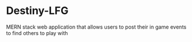 # Destiny-LFG
MERN stack web application that allows users to post their in game events to find others to play with

